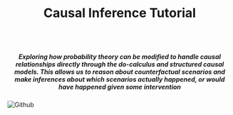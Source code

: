 <h1 align="center">Causal Inference Tutorial</h1>

<br><br>
<h5 align="center"> Exploring how probability theory can be modified to handle causal relationships directly through the do-calculus and structured causal models. This allows us to reason about counterfactual scenarios and make inferences about which scenarios actually happened, or would have happened given some intervention</h5>


![Github](https://github.com/Tahahaha7/Causal_Inference_Tutorial/blob/master/charles-deluvio-OWkXt1ikC5g-unsplash.jpg)
